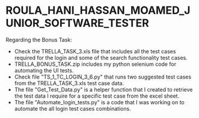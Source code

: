 # ROULA_HANI_HASSAN_MOAMED_JUNIOR_SOFTWARE_TESTER

Regarding the Bonus Task:
- Check the TRELLA_TASK_3.xls file that includes all the test cases required for the login and some of the search functionality test cases.
- TRELLA_BONUS_TASK.zip includes my python selenium code for automating the UI tests.
- Check file "TS_1_TC_LOGIN_3_6.py" that runs two suggested test cases from the TRELLA_TASK_3.xls test case data.
- The file "Get_Test_Data.py" is a helper function that I created to retrieve the test data I require for a specific test case from the excel sheet.
- The file "Automate_login_tests.py" is a code that I was working on to automate the all login test cases combinations.
